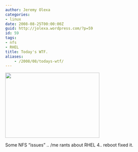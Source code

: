 ```yaml
---
author: Jeremy Olexa
categories:
- linux
date: 2008-08-25T00:00:00Z
guid: http://jolexa.wordpress.com/?p=59
id: 59
tags:
- nfs
- RHEL
title: Today's WTF.
aliases:
    - /2008/08/todays-wtf/
---
```


<img class="alignnone size-medium wp-image-60" src="http://jolexa.files.wordpress.com/2008/08/wtfss.jpg?w=300" alt="" width="300" height="208" />

Some NFS &#8220;issues&#8221; .. /me rants about RHEL 4.. reboot fixed it.